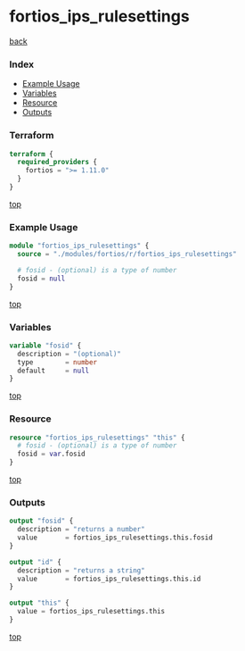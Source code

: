 # fortios_ips_rulesettings

[back](../fortios.md)

### Index

- [Example Usage](#example-usage)
- [Variables](#variables)
- [Resource](#resource)
- [Outputs](#outputs)

### Terraform

```terraform
terraform {
  required_providers {
    fortios = ">= 1.11.0"
  }
}
```

[top](#index)

### Example Usage

```terraform
module "fortios_ips_rulesettings" {
  source = "./modules/fortios/r/fortios_ips_rulesettings"

  # fosid - (optional) is a type of number
  fosid = null
}
```

[top](#index)

### Variables

```terraform
variable "fosid" {
  description = "(optional)"
  type        = number
  default     = null
}
```

[top](#index)

### Resource

```terraform
resource "fortios_ips_rulesettings" "this" {
  # fosid - (optional) is a type of number
  fosid = var.fosid
}
```

[top](#index)

### Outputs

```terraform
output "fosid" {
  description = "returns a number"
  value       = fortios_ips_rulesettings.this.fosid
}

output "id" {
  description = "returns a string"
  value       = fortios_ips_rulesettings.this.id
}

output "this" {
  value = fortios_ips_rulesettings.this
}
```

[top](#index)